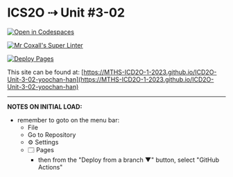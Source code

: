 # ICS2O ⇢ Unit #3-02

[![Open in Codespaces](https://classroom.github.com/assets/launch-codespace-7f7980b617ed060a017424585567c406b6ee15c891e84e1186181d67ecf80aa0.svg)](https://classroom.github.com/open-in-codespaces?assignment_repo_id=14584563)

[![Mr Coxall's Super Linter](https://github.com/MTHS-ICD2O-1-2023/ICD2O-Unit-3-02-yoochan-han/workflows/Mr%20Coxall's%20Super%20Linter/badge.svg)](https://github.com/MTHS-ICD2O-1-2023/ICD2O-Unit-3-02-yoochan-han/actions)

[![Deploy Pages](https://github.com/MTHS-ICD2O-1-2023/ICD2O-Unit-3-02-yoochan-han/workflows/Deploy%20Pages/badge.svg)](https://github.com/MTHS-ICD2O-1-2023/ICD2O-Unit-3-02-yoochan-han/actions)

This site can be found at: [https://MTHS-ICD2O-1-2023.github.io/ICD2O-Unit-3-02-yoochan-han](https://MTHS-ICD2O-1-2023.github.io/ICD2O-Unit-3-02-yoochan-han)

---

**NOTES ON INITIAL LOAD:**
- remember to goto on the menu bar:
  - File
  - Go to Repository
  - ⚙ Settings
  - 🗔 Pages
    - then from the "Deploy from a branch ▼" button, select "GitHub Actions"
